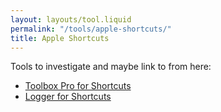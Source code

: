 ```yaml
---
layout: layouts/tool.liquid
permalink: "/tools/apple-shortcuts/"
title: Apple Shortcuts
---
```

Tools to investigate and maybe link to from here:
 - [Toolbox Pro for Shortcuts](https://apps.apple.com/us/app/toolbox-pro-for-shortcuts/id1476205977)
 - [Logger for Shortcuts](https://apps.apple.com/us/app/logger-for-shortcuts/id1611554653)
 